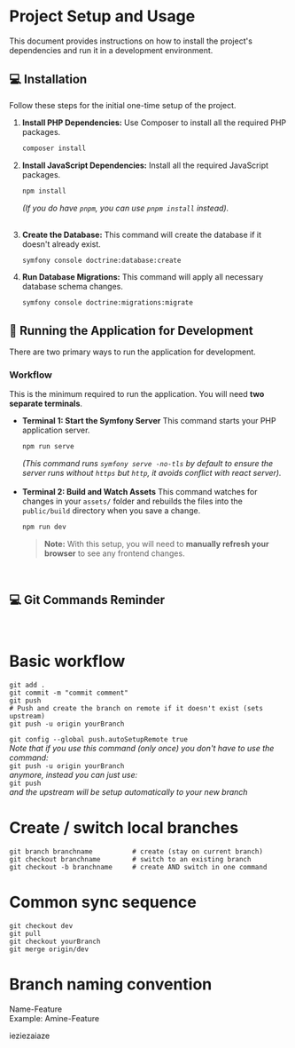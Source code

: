 # Project Setup and Usage

This document provides instructions on how to install the project's dependencies and run it in a development environment.

## 💻 Installation

Follow these steps for the initial one-time setup of the project.

1.  **Install PHP Dependencies:**
    Use Composer to install all the required PHP packages.
    ```bash
    composer install
    ```

2.  **Install JavaScript Dependencies:**
    Install all the required JavaScript packages.
    ```bash
    npm install
    ```
    *(If you do have `pnpm`, you can use `pnpm install` instead).*
    <br><br>
3.  **Create the Database:**
    This command will create the database if it doesn't already exist.
    ```bash
    symfony console doctrine:database:create
    ```

4.  **Run Database Migrations:**
    This command will apply all necessary database schema changes.
    ```bash
    symfony console doctrine:migrations:migrate
    ```

## 🚀 Running the Application for Development

There are two primary ways to run the application for development.

### Workflow

This is the minimum required to run the application. You will need **two separate terminals**.

*   **Terminal 1: Start the Symfony Server**
    This command starts your PHP application server.
    ```bash
    npm run serve
    ```
    *(This command runs `symfony serve -no-tls` by default to ensure the server runs without `https` but `http`, it avoids conflict with react server).*
<br><br>
*   **Terminal 2: Build and Watch Assets**
    This command watches for changes in your `assets/` folder and rebuilds the files into the `public/build` directory when you save a change.
    ```bash
    npm run dev
    ```
    > **Note:** With this setup, you will need to **manually refresh your browser** to see any frontend changes.

<br>

## 💻 Git Commands Reminder
<br>

# Basic workflow
```
git add .
git commit -m "commit comment"
git push
# Push and create the branch on remote if it doesn't exist (sets upstream)
git push -u origin yourBranch
```

`git config --global push.autoSetupRemote true`
<br>
*Note that if you use this command (only once) you don't have to use the command:*
<br>
`git push -u origin yourBranch`
<br>
*anymore, instead you can just use:*
<br>
`git push`
<br>
*and the upstream will be setup automatically to your new branch*

# Create / switch local branches
```
git branch branchname          # create (stay on current branch)
git checkout branchname        # switch to an existing branch
git checkout -b branchname     # create AND switch in one command
```

# Common sync sequence
```
git checkout dev
git pull
git checkout yourBranch
git merge origin/dev
```
# Branch naming convention
Name-Feature
<br>
Example: Amine-Feature


ieziezaiaze